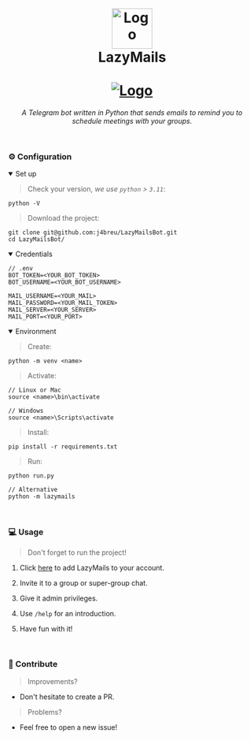 <h1 align='center'>
    <img src='https://i.postimg.cc/mZCyxdrm/Lazy-Mails-Logo.png' alt='Logo' width='82'>
    <br>
    LazyMails
    <br>
    <br>
    <a href="https://github.com/j4breu/LazyMailsBot/blob/main/LICENSE">
    <img
        alt='Logo'
        src='https://img.shields.io/static/v1.svg?style=for-the-badge&label=License&message=MIT&logoColor=d9e0ee&colorA=302d41&colorB=37c9ef'/>
    </a>
    <br>
</h1>

<p align='center'>
    <em>A Telegram bot written in Python that sends emails to remind you to schedule meetings with your groups.</em>
</p>

&nbsp;

### ⚙️ Configuration

<details open>
<summary>Set up</summary>

> Check your version, _we use `python` > `3.11`_:

```
python -V
```

> Download the project:

```
git clone git@github.com:j4breu/LazyMailsBot.git
cd LazyMailsBot/
```

</details>
<details open>
<summary>Credentials</summary>

```
// .env
BOT_TOKEN=<YOUR_BOT_TOKEN>
BOT_USERNAME=<YOUR_BOT_USERNAME>

MAIL_USERNAME=<YOUR_MAIL>
MAIL_PASSWORD=<YOUR_MAIL_TOKEN>
MAIL_SERVER=<YOUR_SERVER>
MAIL_PORT=<YOUR_PORT>
```

</details>

<details open>
<summary>Environment</summary>

> Create:

```
python -m venv <name>
```

> Activate:

```
// Linux or Mac
source <name>\bin\activate
```
```
// Windows
source <name>\Scripts\activate
```

> Install:

```
pip install -r requirements.txt
```

> Run:

```
python run.py
```
```
// Alternative
python -m lazymails
```

</details>

&nbsp;

### 💻 Usage

> Don't forget to run the project!

1. Click <a href='https://t.me/LazyMailsBot'>here</a> to add LazyMails to your account.
    
2. Invite it to a group or super-group chat.
    
3. Give it admin privileges.
    
4. Use `/help` for an introduction.
    
5. Have fun with it!

&nbsp;

### 👐 Contribute

> Improvements?

* Don't hesitate to create a PR.

> Problems?

* Feel free to open a new issue!
